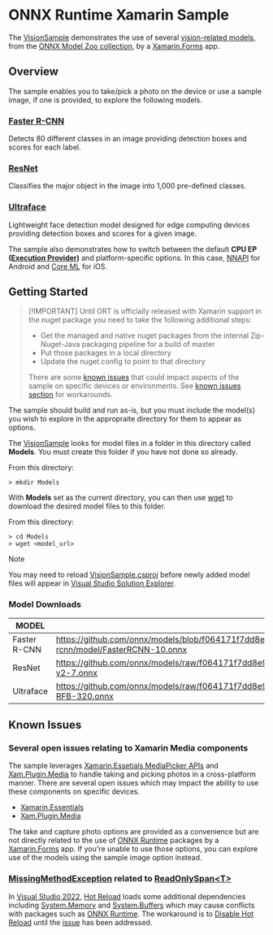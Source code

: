 # ONNX Runtime Xamarin Sample

The [VisionSample](VisionSample/VisionSample.sln) demonstrates the use of several [vision-related models](https://github.com/onnx/models/tree/f064171f7dd8e962a8a5b34eac8e1bcf83cebbde#vision), from the [ONNX Model Zoo collection](https://github.com/onnx/models/tree/f064171f7dd8e962a8a5b34eac8e1bcf83cebbde#onnx-model-zoo), by a [Xamarin.Forms](https://dotnet.microsoft.com/apps/xamarin/xamarin-forms) app. 

## Overview
The sample enables you to take/pick a photo on the device or use a sample image, if one is provided, to explore the following models.

### [Faster R-CNN](https://github.com/onnx/models/blob/f064171f7dd8e962a8a5b34eac8e1bcf83cebbde/vision/object_detection_segmentation/faster-rcnn)

Detects 80 different classes in an image providing detection boxes and scores for each label.

### [ResNet](https://github.com/onnx/models/tree/f064171f7dd8e962a8a5b34eac8e1bcf83cebbde/vision/classification/resnet#resnet)

Classifies the major object in the image into 1,000 pre-defined classes.

### [Ultraface](https://github.com/onnx/models/tree/f064171f7dd8e962a8a5b34eac8e1bcf83cebbde/vision/body_analysis/ultraface#ultra-lightweight-face-detection-model)

Lightweight face detection model designed for edge computing devices providing detection boxes and scores for a given image.

The sample also demonstrates how to switch between the default **CPU EP ([Execution Provider](https://onnxruntime.ai/docs/execution-providers))** and platform-specific options. In this case, [NNAPI](https://onnxruntime.ai/docs/execution-providers/NNAPI-ExecutionProvider.html) for Android and [Core ML](https://onnxruntime.ai/docs/execution-providers/CoreML-ExecutionProvider.html) for iOS.

## Getting Started

> [!IMPORTANT] Until ORT is officially released with Xamarin support in the nuget package you need to take the following additional steps:
>   - Get the managed and native nuget packages from the internal Zip-Nuget-Java packaging pipeline for a build of master
>   - Put those packages in a local directory
>   - Update the nuget.config to point to that directory
>
> There are some [known issues](#known-issues) that could impact aspects of the sample on specific devices or environments. See [known issues section](#known-issues) for workarounds.

The sample should build and run as-is, but you must include the model(s) you wish to explore in the appropraite directory for them to appear as options. 

The [VisionSample](VisionSample/VisionSample.sln) looks for model files in a folder in this directory called **Models**. You must create this folder if you have not done so already. 

From this directory:
```
> mkdir Models
```

With **Models** set as the current directory, you can then use [wget](https://www.gnu.org/software/wget) to download the desired model files to this folder.

From this directory:
```
> cd Models
> wget <model_url>
```

> [!NOTE] 
> You may need to reload [VisionSample.csproj](VisionSample/VisionSample.csproj) before newly added model files will appear in [Visual Studio Solution Explorer](https://docs.microsoft.com/visualstudio/ide/use-solution-explorer?view=vs-2022).

### Model Downloads

| MODEL  | DOWNLOAD URL | Size   |
| ------ | ------------ | ------ |
| Faster R-CNN  | https://github.com/onnx/models/blob/f064171f7dd8e962a8a5b34eac8e1bcf83cebbde/vision/object_detection_segmentation/faster-rcnn/model/FasterRCNN-10.onnx | 160.0 MB |
| ResNet  | https://github.com/onnx/models/raw/f064171f7dd8e962a8a5b34eac8e1bcf83cebbde/vision/classification/resnet/model/resnet50-v2-7.onnx | 97.7 MB |
| Ultraface  | https://github.com/onnx/models/raw/f064171f7dd8e962a8a5b34eac8e1bcf83cebbde/vision/body_analysis/ultraface/models/version-RFB-320.onnx | 1.21 MB |

## Known Issues

### Several open issues relating to Xamarin Media components

The sample leverages [Xamarin.Essetials MediaPicker APIs](https://docs.microsoft.com/xamarin/essentials/media-picker?context=xamarin%2Fxamarin-forms&tabs=android) and [Xam.Plugin.Media](https://github.com/jamesmontemagno/MediaPlugin#media-plugin-for-xamarin-and-windows) to handle taking and picking photos in a cross-platform manner. There are several open issues which may impact the ability to use these components on specific devices. 

- [Xamarin.Essentials](https://github.com/xamarin/Essentials/issues)
- [Xam.Plugin.Media](https://github.com/jamesmontemagno/MediaPlugin/issues)

The take and capture photo options are provided as a convenience but are not directly related to the use of [ONNX Runtime](https://www.nuget.org/packages/Microsoft.ML.OnnxRuntime) packages by a [Xamarin.Forms](https://dotnet.microsoft.com/apps/xamarin/xamarin-forms) app. If you're unable to use those options, you can explore use of the models using the sample image option instead.

### [MissingMethodException](https://docs.microsoft.com/dotnet/api/system.missingmethodexception) related to [ReadOnlySpan&lt;T>](https://docs.microsoft.com/dotnet/api/system.readonlyspan-1)

In [Visual Studio 2022](https://visualstudio.microsoft.com), [Hot Reload](https://docs.microsoft.com/xamarin/xamarin-forms/xaml/hot-reload) loads some additional dependencies including [System.Memory](https://www.nuget.org/packages/System.Memory) and [System.Buffers](https://www.nuget.org/packages/System.Buffers) which may cause conflicts with packages such as [ONNX Runtime](https://www.nuget.org/packages/Microsoft.ML.OnnxRuntime.Managed). The workaround is to [Disable Hot Reload](https://docs.microsoft.com/xamarin/xamarin-forms/xaml/hot-reload#enable-xaml-hot-reload-for-xamarinforms) until the [issue](https://developercommunity.visualstudio.com/t/bug-in-visual-studio-2022-xamarin-signalr-method-n/1528510#T-N1585809) has been addressed.